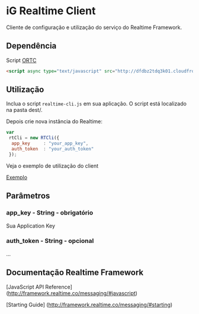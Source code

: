 # iG Realtime Client  #

Cliente de configuração e utilização do serviço do  Realtime Framework.

## Dependência 

Script [ORTC](http://dfdbz2tdq3k01.cloudfront.net/js/2.1.0/ortc.js)

```html
<script async type="text/javascript" src="http://dfdbz2tdq3k01.cloudfront.net/js/2.1.0/ortc.js"></script>
```

## Utilização

Inclua o script `realtime-cli.js` em sua aplicação. O script está localizado na pasta dest/.

Depois crie nova instância do Realtime:

```javascript
var 
 rtCli = new RTCli({
  app_key     : "your_app_key",
  auth_token  : "your_auth_token"
 });
```

Veja o exemplo de utilização do client

[Exemplo](https://github.com/gmoura/real-time-cli/tree/master/example)

## Parâmetros

### app_key - String - obrigatório

Sua Application Key

### auth_token - String - opcional 

...

## Documentação Realtime Framework

[JavaScript API Reference] (http://framework.realtime.co/messaging/#javascript)

[Starting Guide] (http://framework.realtime.co/messaging/#starting)








